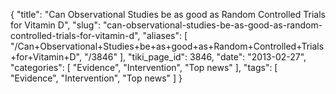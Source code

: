 {
    "title": "Can Observational Studies be as good as Random Controlled Trials for Vitamin D",
    "slug": "can-observational-studies-be-as-good-as-random-controlled-trials-for-vitamin-d",
    "aliases": [
        "/Can+Observational+Studies+be+as+good+as+Random+Controlled+Trials+for+Vitamin+D",
        "/3846"
    ],
    "tiki_page_id": 3846,
    "date": "2013-02-27",
    "categories": [
        "Evidence",
        "Intervention",
        "Top news"
    ],
    "tags": [
        "Evidence",
        "Intervention",
        "Top news"
    ]
}